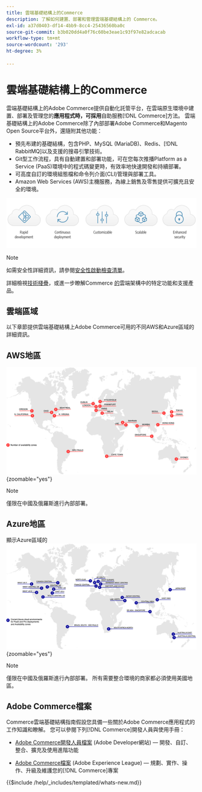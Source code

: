 ```yaml
---
title: 雲端基礎結構上的Commerce
description: 了解如何建置、部署和管理雲端基礎結構上的 Commerce。
exl-id: a37d0403-df14-4bb9-8cc4-25436560ba0c
source-git-commit: b3b020dd4a0f76c60be3eae1c93f97e82adcacab
workflow-type: tm+mt
source-wordcount: '293'
ht-degree: 3%

---
```



# 雲端基礎結構上的Commerce

雲端基礎結構上的Adobe Commerce提供自動化託管平台，在雲端原生環境中建置、部署及管理您的&#x200B;**應用程式時，可採用**&#x200B;自助服務[!DNL Commerce]方法。 雲端基礎結構上的Adobe Commerce除了內部部署Adobe Commerce和Magento Open Source平台外，還隨附其他功能：

- 預先布建的基礎結構，包含PHP、MySQL (MariaDB)、Redis、[!DNL RabbitMQ]以及支援的搜尋引擎技術。
- Git型工作流程，具有自動建置和部署功能，可在您每次推播Platform as a Service (PaaS)環境中的程式碼變更時，有效率地快速開發和持續部署。
- 可高度自訂的環境組態檔和命令列介面(CLI)管理與部署工具。
- Amazon Web Services (AWS)主機服務，為線上銷售及零售提供可擴充且安全的環境。

![雲端優點](../assets/CloudBenefits.svg)

>[!NOTE]
>
>如需安全性詳細資訊，請參閱[安全性啟動檢查清單](https://experienceleague.adobe.com/en/docs/commerce-on-cloud/user-guide/launch/checklist#security-configuration)。

詳細檢視[技術棧疊](architecture/tech-stack.md)，或進一步瞭解Commerce [的](architecture/cloud-architecture.md)雲端架構中的特定功能和支援產品。

<div id="recs-overview-body-1"></div>
<div id="recs-overview-body-2"></div>
<div id="recs-overview-body-3"></div>
<div id="recs-overview-body-4"></div>
<div id="recs-overview-body-5"></div>
<div id="recs-overview-body-6"></div>

## 雲端區域

以下章節提供雲端基礎結構上Adobe Commerce可用的不同AWS和Azure區域的詳細資訊。

## AWS地區

![顯示AWS地區的圖表](../assets/aws-regions.svg){zoomable="yes"}

>[!NOTE]
>
> 僅限在中國及俄羅斯進行內部部署。

## Azure地區

顯示Azure區域的![圖表](../assets/azure-regions.svg){zoomable="yes"}

>[!NOTE]
>
> 僅限在中國及俄羅斯進行內部部署。 所有需要整合環境的商家都必須使用美國地區。

## Adobe Commerce檔案

Commerce雲端基礎結構指南假設您具備一些關於Adobe Commerce應用程式的工作知識和瞭解。 您可以參閱下列[!DNL Commerce]開發人員與使用手冊：

- [Adobe Commerce開發人員檔案](https://developer.adobe.com/commerce/docs/) (Adobe Developer網站) — 開發、自訂、整合、擴充及使用進階功能

- [Adobe Commerce檔案](https://experienceleague.adobe.com/docs/commerce.html) (Adobe Experience League) — 規劃、實作、操作、升級及維護您的[!DNL Commerce]專案

{{$include /help/_includes/templated/whats-new.md}}
